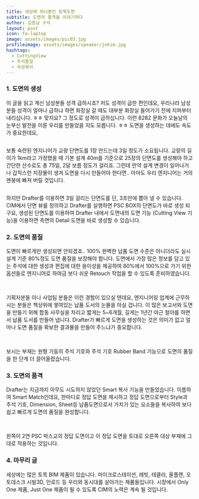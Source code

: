 ```yaml
---
title: 세상에 하나뿐인 토목도면
subtitle: 도면의 품격을 이야기하다
author: 김종남 수석
layout: post
icon: fa-laptop
image: assets/images/pic03.jpg
profileimage: assets/images/speaker/jnkim.jpg
hashtags: 
  - CuttingView
  - 주석품질
  - 속성복사
---
```


### 1.	도면의 생성
이 글을 읽고 계신 남성분들 성격 급하시죠? 저도 성격이 급한 편인데요, 우리나라 남성 분들 성격이 얼마나 급하냐 하면 화장실 갈 때도 대부분 화장실 들어가기 전에 지퍼부터 내리십니다. ㅎㅎ 맞지요? 그 정도로 성격이 급하십니다.
이런 8282 문화가 오늘날의 눈부신 발전을 이룬 우리를 만들었을 지도 모릅니다. ㅎㅎ
도면을 생성하는 데에도 속도가 중요한데요,

<span class="image centered"><img src="{{ 'assets/images/post/jnkim/pic_01.png' | relative_url }}" alt="" /></span>

보통 숙련된 엔지니어가 교량 단면도를 1장 만드는데 3일 정도가 소요됩니다. 교량의 길이가 1km라고 가정했을 때 기본 설계 40m를 기준으로 25장의 단면도를 생성해야 하고 간단한 산수로도 총 75일, 2달 보름 정도가 걸리죠.
그런데 만약 설계 변경이 일어나거나 갑작스런 지장물이 생겨 도면을 다시 만들어야 한다면..
아마도 우리 엔지니어는 거의 멘붕에 빠져 버릴 것입니다.

<span class="image centered"><img src="{{ 'assets/images/post/jnkim/gif_01.gif' | relative_url }}" alt="" /></span>

하지만 Drafter를 이용하면 3일 걸리는 단면도를 단, 3초만에 뽑아 낼 수 있습니다. CIM에서 단면 뷰를 정의하고 Drafter를 실행하면 PSC BOX의 단면도가 바로 생성 되구요,
생성된 단면도를 이용하여 Drafter 내에서 도면내의 도면 기능 (Cutting View 기능)을 이용하면 측면의 Detail 도면을 바로 생성할 수 있습니다.

### 2.	도면의 품질
도면이 빠르게만 생성되면 안되겠죠.. 100% 완벽한 납품 도면 수준은 아니더라도 실시 설계 기준 80%정도 도면 품질을 보장해야 합니다.
도면에서 가장 많은 정보를 담고 있는 주석에 대한 생성과 편집에 대한 용이성을 제공하여 80%에서 100%으로 가기 위한 옵션들로 엔지니어로 하여금 보다 쉬운 Retouch 작업을 할 수 있도록 준비하였습니다.

<span class="image centered"><img src="{{ 'assets/images/post/jnkim/pic_02.jpg' | relative_url }}" alt="" /></span>
<span class="image centered"><img src="{{ 'assets/images/post/jnkim/pic_03.jpg' | relative_url }}" alt="" /></span>

기획자분들 이나 사업팀 분들은 이런 경험이 있으실 텐데요, 엔지니어링 업계에 근무하시는 분들은 책상위에 쌓여있는 납품 도서의 눈물을 아실 겁니다.  이 많은 보고서와 도면을 만들기 위해 합동 사무실을 차리고 짧게는 5~6개월, 길게는 1년간 야근 철야를 하면서 납품 도서를 만들어 냅니다.
Drafter가 빠르게 도면을 생성하는 것은 의미가 없고 얼마나 도면 품질을 확보한 결과물을 만들어 주느냐가 중요합니다.

<span class="image centered"><img src="{{ 'assets/images/post/jnkim/gif_02.gif' | relative_url }}" alt="" /></span>
<span class="image centered"><img src="{{ 'assets/images/post/jnkim/gif_03.gif' | relative_url }}" alt="" /></span>

보시는 부재는 원형 기둥의 주석 기호와 주석 기호 Rubber Band 기능으로 도면의 품질을 한 단계 더 끌어올렸습니다.

### 3.	도면의 품격
Drafter는 지금까지 아무도 시도하지 않았던 Smart 복사 기능을 만들었습니다. 이름하여 Smart Match인데요,
한마디로 정답 도면을 제시하고 정답 도면으로부터 Style과 주석 기호, Dimension, Sheet등 납품도면으로서 가치가 있는 요소들을 복사하여 보다 쉽고 빠르게 도면의 품질을 완성합니다.

<span class="image centered"><img src="{{ 'assets/images/post/jnkim/pic_04.jpg' | relative_url }}" alt="" /></span>
<span class="image centered"><img src="{{ 'assets/images/post/jnkim/pic_05.png' | relative_url }}" alt="" /></span>
<span class="image centered"><img src="{{ 'assets/images/post/jnkim/gif_04.gif' | relative_url }}" alt="" /></span>

왼쪽이 2연 PSC 박스교의 정답 도면이고 이 정답 도면을 토대로 오른쪽 대상 부재에 그대로 적용하는 것입니다.
 
### 4.	마무리 글
세상에는 많은 토목 BIM 제품이 있습니다. 마이크로스테이션, 레빗, 테클라, 올플랜, 오토데스크 시빌3D, 인로드 등 우리와 동시대를 살아가는 제품들입니다. 시장에서 Only One 제품, Just One 제품이 될 수 있도록 CIM의 노력은 계속 될 것입니다.

<span class="image centered"><img src="{{ 'assets/images/post/jnkim/pic_06.png' | relative_url }}" alt="" /></span>
<span class="image centered"><img src="{{ 'assets/images/post/jnkim/pic_07.png' | relative_url }}" alt="" /></span>
